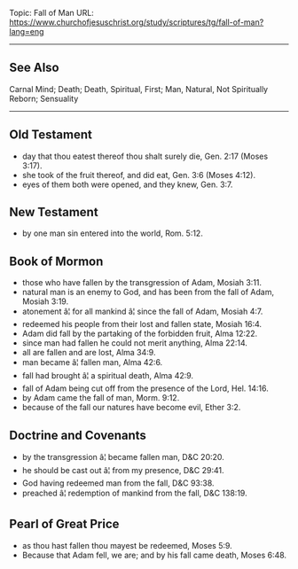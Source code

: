 Topic: Fall of Man
URL: https://www.churchofjesuschrist.org/study/scriptures/tg/fall-of-man?lang=eng

---

## See Also

Carnal Mind; Death; Death, Spiritual, First; Man, Natural, Not Spiritually Reborn; Sensuality

---

## Old Testament

- day that thou eatest thereof thou shalt surely die, Gen. 2:17 (Moses 3:17).
- she took of the fruit thereof, and did eat, Gen. 3:6 (Moses 4:12).
- eyes of them both were opened, and they knew, Gen. 3:7.

## New Testament

- by one man sin entered into the world, Rom. 5:12.

## Book of Mormon

- those who have fallen by the transgression of Adam, Mosiah 3:11.
- natural man is an enemy to God, and has been from the fall of Adam, Mosiah 3:19.
- atonement â¦ for all mankind â¦ since the fall of Adam, Mosiah 4:7.
- redeemed his people from their lost and fallen state, Mosiah 16:4.
- Adam did fall by the partaking of the forbidden fruit, Alma 12:22.
- since man had fallen he could not merit anything, Alma 22:14.
- all are fallen and are lost, Alma 34:9.
- man became â¦ fallen man, Alma 42:6.
- fall had brought â¦ a spiritual death, Alma 42:9.
- fall of Adam being cut off from the presence of the Lord, Hel. 14:16.
- by Adam came the fall of man, Morm. 9:12.
- because of the fall our natures have become evil, Ether 3:2.

## Doctrine and Covenants

- by the transgression â¦ became fallen man, D&C 20:20.
- he should be cast out â¦ from my presence, D&C 29:41.
- God having redeemed man from the fall, D&C 93:38.
- preached â¦ redemption of mankind from the fall, D&C 138:19.

## Pearl of Great Price

- as thou hast fallen thou mayest be redeemed, Moses 5:9.
- Because that Adam fell, we are; and by his fall came death, Moses 6:48.

